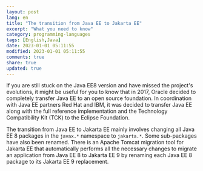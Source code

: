 ```yaml
---
layout: post
lang: en
title: "The transition from Java EE to Jakarta EE"
excerpt: "What you need to know"
category: programming-languages
tags: [English,Java]
date: 2023-01-01 05:11:55
modified: 2023-01-01 05:11:55
comments: true
share: true
updated: true
---
```



If you are still stuck on the Java EE8 version and have missed the project's evolutions, it might be useful for you to know that in 2017, Oracle decided to completely transfer Java EE to an open source foundation. In coordination with Java EE partners Red Hat and IBM, it was decided to transfer Java EE along with the full reference implementation and the Technology Compatibility Kit (TCK) to the Eclipse Foundation.

The transition from Java EE to Jakarta EE mainly involves changing all Java EE 8 packages in the `javax.*` namespace to `jakarta.*`. Some sub-packages have also been renamed. There is an Apache Tomcat migration tool for Jakarta EE that automatically performs all the necessary changes to migrate an application from Java EE 8 to Jakarta EE 9 by renaming each Java EE 8 package to its Jakarta EE 9 replacement.


